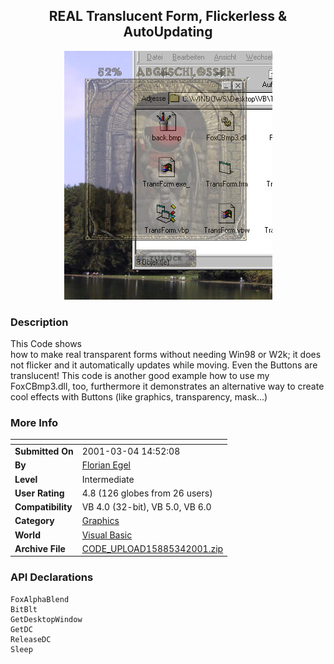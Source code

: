 ﻿<div align="center">

## REAL Translucent Form, Flickerless & AutoUpdating

<img src="PIC200134858178178.jpg">
</div>

### Description

This Code shows <br>how to make real transparent forms without needing Win98 or W2k; it does not flicker and it automatically updates while moving. Even the Buttons are translucent! This code is another good example how to use my FoxCBmp3.dll, too, furthermore it demonstrates an alternative way to create cool effects with Buttons (like graphics, transparency, mask...)
 
### More Info
 


<span>             |<span>
---                |---
**Submitted On**   |2001-03-04 14:52:08
**By**             |[Florian Egel](https://github.com/Planet-Source-Code/PSCIndex/blob/master/ByAuthor/florian-egel.md)
**Level**          |Intermediate
**User Rating**    |4.8 (126 globes from 26 users)
**Compatibility**  |VB 4\.0 \(32\-bit\), VB 5\.0, VB 6\.0
**Category**       |[Graphics](https://github.com/Planet-Source-Code/PSCIndex/blob/master/ByCategory/graphics__1-46.md)
**World**          |[Visual Basic](https://github.com/Planet-Source-Code/PSCIndex/blob/master/ByWorld/visual-basic.md)
**Archive File**   |[CODE\_UPLOAD15885342001\.zip](https://github.com/Planet-Source-Code/florian-egel-real-translucent-form-flickerless-autoupdating__1-21497/archive/master.zip)

### API Declarations

```
FoxAlphaBlend
BitBlt
GetDesktopWindow
GetDC
ReleaseDC
Sleep
```





